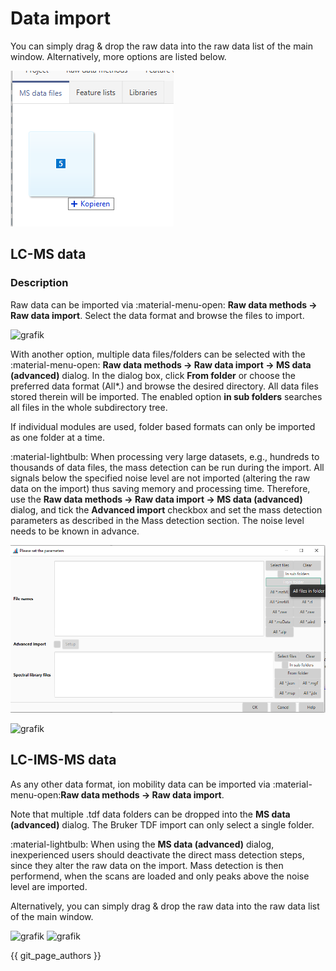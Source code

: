 # **Data import**

You can simply drag & drop the raw data into the raw data list of the main window. Alternatively,
more options are listed below.

![draganddrop.png](draganddrop.png)

## **LC-MS data**

### **Description**

Raw data can be imported via :material-menu-open: **Raw data methods → Raw data import**. Select the data format and browse
the files to import.

![grafik](https://user-images.githubusercontent.com/37407705/136391465-c61eece6-0720-459f-8b2b-511021d7a058.png)

With another option, multiple data files/folders can be selected with the :material-menu-open: **Raw data methods → Raw data import → MS data (advanced)** dialog. 
In the dialog box, click **From folder** or choose the preferred data format (All*.) and browse the desired directory. All data files stored therein will be imported.
The enabled option **in sub folders** searches all files in the whole subdirectory tree.

If individual modules are used, folder based formats can only be imported as one folder at a time. 

:material-lightbulb: When processing very large datasets, e.g., hundreds to thousands of data files, the mass detection
can be run during the import. All signals below the specified noise level are not imported (altering the raw data on the import) thus saving memory and processing time.
Therefore, use the **Raw data methods → Raw data import → MS data (advanced)** dialog, and tick the **Advanced import** checkbox
and set the mass detection parameters as described in the Mass detection section. The noise level needs to be known
in advance.

![ms_data_advanced](ms_data_advanced_import.png)

![grafik](https://user-images.githubusercontent.com/37407705/136391336-5722d04c-91c0-4c77-88db-00325e8ff41b.png) 

[//]: # (TODO Add images not in German)

## **LC-IMS-MS data**

As any other data format, ion mobility data can be imported via :material-menu-open:**Raw data methods →
Raw data import**. 

Note that multiple .tdf data folders can be dropped into the
**MS data (advanced)** dialog. The Bruker TDF import can only select a single folder. 

:material-lightbulb: When using the **MS data (advanced)** dialog, inexperienced users should deactivate the direct mass detection steps, since they alter the raw data on the import. Mass detection is then performend, when the
scans are loaded and only peaks above the noise level are imported.

Alternatively, you can simply drag & drop the raw data into the raw data list of the main window.

![grafik](https://user-images.githubusercontent.com/37407705/136391336-5722d04c-91c0-4c77-88db-00325e8ff41b.png)
![grafik](https://user-images.githubusercontent.com/37407705/136391465-c61eece6-0720-459f-8b2b-511021d7a058.png)

{{ git_page_authors }}
